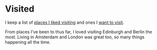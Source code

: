 # Visited

I keep a list of [places I liked visiting](https://www.google.com/maps/placelists/list/1t_jW3zR93T4wMQCQPo1aBbcS61A) and ones I [want to visit](https://www.google.com/maps/placelists/list/T6SMXQdXBoOPiXTheDQpDiUce_Ffyw).

From places I've been to thus far, I loved visiting Edinburgh and Berlin the most. Living in Amsterdam and London was great too, so many things happening all the time.
